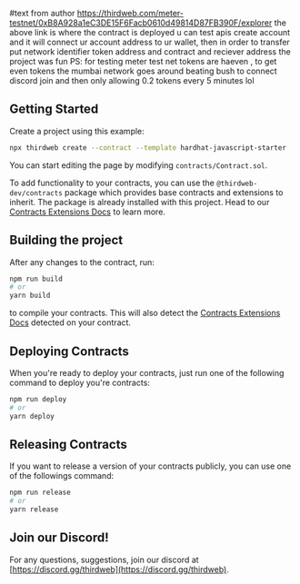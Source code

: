#text from author
https://thirdweb.com/meter-testnet/0xB8A928a1eC3DE15F6Facb0610d49814D87FB390F/explorer
the above link is where the contract is deployed u can test apis
create account and it will connect ur account address to ur wallet, then in order to transfer put network identifier token address and contract and reciever address 
the project was fun 
PS: for testing meter test net tokens are haeven , to get even tokens the mumbai network goes around beating bush to connect discord join and then only allowing 0.2 tokens every 5 minutes lol


## Getting Started

Create a project using this example:

```bash
npx thirdweb create --contract --template hardhat-javascript-starter
```

You can start editing the page by modifying `contracts/Contract.sol`.

To add functionality to your contracts, you can use the `@thirdweb-dev/contracts` package which provides base contracts and extensions to inherit. The package is already installed with this project. Head to our [Contracts Extensions Docs](https://portal.thirdweb.com/contractkit) to learn more.

## Building the project

After any changes to the contract, run:

```bash
npm run build
# or
yarn build
```

to compile your contracts. This will also detect the [Contracts Extensions Docs](https://portal.thirdweb.com/contractkit) detected on your contract.

## Deploying Contracts

When you're ready to deploy your contracts, just run one of the following command to deploy you're contracts:

```bash
npm run deploy
# or
yarn deploy
```

## Releasing Contracts

If you want to release a version of your contracts publicly, you can use one of the followings command:

```bash
npm run release
# or
yarn release
```

## Join our Discord!

For any questions, suggestions, join our discord at [https://discord.gg/thirdweb](https://discord.gg/thirdweb).
